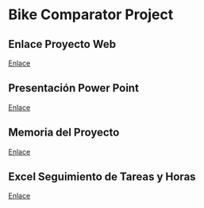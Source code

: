 # Bike Comparator Project

## Enlace Proyecto Web
[Enlace](https://tfg-comparador-bicicletas.onrender.com)

## Presentación Power Point
[Enlace](https://1drv.ms/p/c/9560136bb87fc02b/EeI_yoMb6HNJjBhI16dkSBMB4dLzGJl7Vyr9FEc9B4xVWQ?e=mefeHa)

## Memoria del Proyecto
[Enlace](https://1drv.ms/w/c/9560136bb87fc02b/EdYzMUhbZy5IpBSOrQQGpEEBBidfz9ke0_gEzEj-EE9nwg?e=Ua0GVU)

## Excel Seguimiento de Tareas y Horas
[Enlace](https://1drv.ms/x/c/9560136bb87fc02b/Ef6ibfbxfx1CiXshixMoyBIB_9ZP7-RxEzJk1DXOAEHE-w?e=a3RuAN)